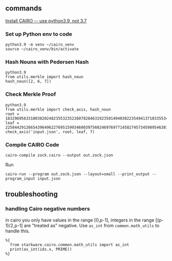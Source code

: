 
## commands
[Install CAIRO -- use python3.9, not 3.7](https://www.cairo-lang.org/docs/quickstart.html)

### Set up Python env to code
```
python3.9 -m venv ~/cairo_venv
source ~/cairo_venv/bin/activate
```

### Hash Nouns with Pedersen Hash
```
python3.9
from utils.merkle import hash_noun
hash_noun([2, 6, 7])
```

### Check Merkle Proof
```
python3.9
from utils.merkle import check_axis, hash_noun
root = 1832969563318038202482355323522607828463192350149403022354941371033553420549
leaf = 2258442912665439649622769515993460039756024697697714582745734598954638194578
check_axis('input.json', root, leaf, 7)
```

### Compile CAIRO Code
```
cairo-compile zock.cairo --output out.zock.json
```

Run
```
cairo-run --program out.zock.json --layout=small --print_output --program_input input.json
```

## troubleshooting

### handling Cairo negative numbers
in cairo you only have values in the range [0,p-1], integers in the range [(p-1)/2,p-1] are "treated as" negative. Use `as_int` from `common.math_utils` to handle this.
```
%{ 
  from starkware.cairo.common.math_utils import as_int 
  print(as_int(ids.x, PRIME)) 
%}
```
